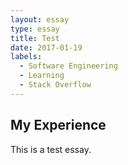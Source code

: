 ```yaml
---
layout: essay
type: essay
title: Test
date: 2017-01-19
labels:
  - Software Engineering
  - Learning
  - Stack Overflow
---
```


## My Experience

This is a test essay.